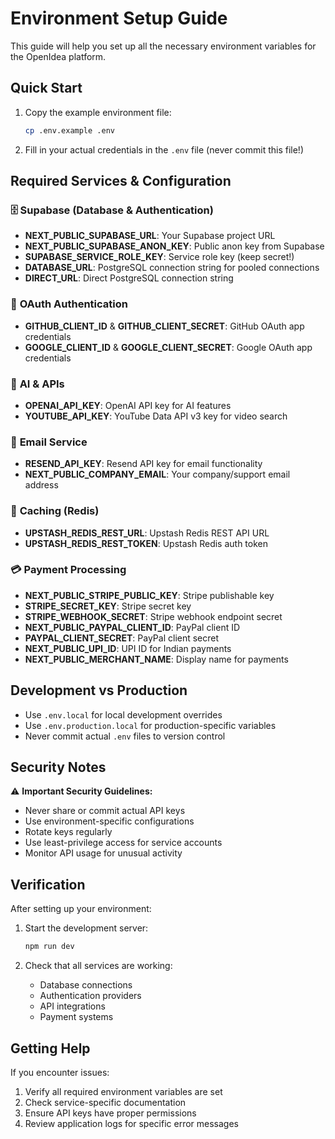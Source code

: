 # Environment Setup Guide

This guide will help you set up all the necessary environment variables for the OpenIdea platform.

## Quick Start

1. Copy the example environment file:
   ```bash
   cp .env.example .env
   ```

2. Fill in your actual credentials in the `.env` file (never commit this file!)

## Required Services & Configuration

### 🗄️ **Supabase (Database & Authentication)**
- **NEXT_PUBLIC_SUPABASE_URL**: Your Supabase project URL
- **NEXT_PUBLIC_SUPABASE_ANON_KEY**: Public anon key from Supabase
- **SUPABASE_SERVICE_ROLE_KEY**: Service role key (keep secret!)
- **DATABASE_URL**: PostgreSQL connection string for pooled connections
- **DIRECT_URL**: Direct PostgreSQL connection string

### 🔐 **OAuth Authentication**
- **GITHUB_CLIENT_ID** & **GITHUB_CLIENT_SECRET**: GitHub OAuth app credentials
- **GOOGLE_CLIENT_ID** & **GOOGLE_CLIENT_SECRET**: Google OAuth app credentials

### 🤖 **AI & APIs**
- **OPENAI_API_KEY**: OpenAI API key for AI features
- **YOUTUBE_API_KEY**: YouTube Data API v3 key for video search

### 📧 **Email Service**
- **RESEND_API_KEY**: Resend API key for email functionality
- **NEXT_PUBLIC_COMPANY_EMAIL**: Your company/support email address

### 💾 **Caching (Redis)**
- **UPSTASH_REDIS_REST_URL**: Upstash Redis REST API URL
- **UPSTASH_REDIS_REST_TOKEN**: Upstash Redis auth token

### 💳 **Payment Processing**
- **NEXT_PUBLIC_STRIPE_PUBLIC_KEY**: Stripe publishable key
- **STRIPE_SECRET_KEY**: Stripe secret key
- **STRIPE_WEBHOOK_SECRET**: Stripe webhook endpoint secret
- **NEXT_PUBLIC_PAYPAL_CLIENT_ID**: PayPal client ID
- **PAYPAL_CLIENT_SECRET**: PayPal client secret
- **NEXT_PUBLIC_UPI_ID**: UPI ID for Indian payments
- **NEXT_PUBLIC_MERCHANT_NAME**: Display name for payments

## Development vs Production

- Use `.env.local` for local development overrides
- Use `.env.production.local` for production-specific variables
- Never commit actual `.env` files to version control

## Security Notes

⚠️ **Important Security Guidelines:**
- Never share or commit actual API keys
- Use environment-specific configurations
- Rotate keys regularly
- Use least-privilege access for service accounts
- Monitor API usage for unusual activity

## Verification

After setting up your environment:

1. Start the development server:
   ```bash
   npm run dev
   ```

2. Check that all services are working:
   - Database connections
   - Authentication providers
   - API integrations
   - Payment systems

## Getting Help

If you encounter issues:
1. Verify all required environment variables are set
2. Check service-specific documentation
3. Ensure API keys have proper permissions
4. Review application logs for specific error messages